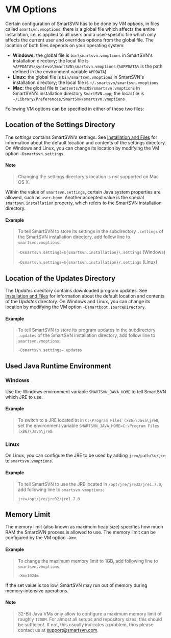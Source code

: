 # VM Options

Certain configuration of SmartSVN has to be done by *VM options*, in
files called `smartsvn.vmoptions`: there is a global file which affects
the entire installation, i.e. is applied to all users and a
user-specific file which only affects the current user and overrides
options from the global file. The location of both files depends on your
operating system:

-   **Windows:** the global file is `bin\smartsvn.vmoptions` in
    SmartSVN's installation directory; the local file is
    `%APPDATA%\syntevo\SmartSVN\smartsvn.vmoptions` (`%APPDATA%` is the
    path defined in the environment variable `APPDATA`)
-   **Linux:** the global file is `bin/smartsvn.vmoptions` in SmartSVN's
    installation directory; the local file is
    `~/.smartsvn/smartsvn.vmoptions`
-   **Mac:** the global file is `Contents/MacOS/smartsvn.vmoptions` in
    SmartSVN's installation directory `SmartSVN.app`; the local file is
    `~/Library/Preferences/SmartSVN/smartsvn.vmoptions`

Following VM options can be specified in either of these two files:

## Location of the Settings Directory

The *settings* contains SmartSVN's settings. See [Installation and Files](Installation-and-Files.md#InstallationandFiles-installation)
for information about the default location and contents of the settings
directory. On Windows and Linux, you can change its location by
modifying the VM option `-Dsmartsvn.settings`.


#### Note
>
>
>Changing the settings directory's location is *not* supported on Mac OS
>X.
>
>

Within the value of `smartsvn.settings`, certain Java system properties
are allowed, such as `user.home`. Another accepted value is the special
`smartsvn.installation` property, which refers to the SmartSVN
installation directory.



#### Example
>
>
>
>To tell SmartSVN to store its settings in the subdirectory `.settings`
>of the SmartSVN installation directory, add follow line to
>`smartsvn.vmoptions`:
>
>`-Dsmartsvn.settings=${smartsvn.installation}\.settings` (Windows)
>
>`-Dsmartsvn.settings=${smartsvn.installation}/.settings` (Linux)
>
>

## Location of the Updates Directory

The *Updates* directory contains downloaded program updates. See
[Installation and Files](Installation-and-Files.md#InstallationandFiles-installation)
for information about the default location and contents of the *Updates*
directory. On Windows and Linux, you can change its location by
modifying the VM option `-Dsmartboot.sourceDirectory`.



#### Example
>
>
>
>To tell SmartSVN to store its program updates in the subdirectory
>`.updates` of the SmartSVN installation directory, add follow line to
>`smartsvn.vmoptions`:
>
>`-Dsmartsvn.settings=.updates`
>
>

## Used Java Runtime Environment

### Windows

Use the Windows environment variable `SMARTSVN_JAVA_HOME` to tell
SmartSVN which JRE to use.



#### Example
>
>
>
>To switch to a JRE located at in `C:\Program Files (x86)\Java\jre8`, set
>the environment variable
>`SMARTSVN_JAVA_HOME=C:\Program Files (x86)\Java\jre8`.
>
>

### Linux

On Linux, you can configure the JRE to be used by adding
`jre=/path/to/jre` to `smartsvn.vmoptions`.



#### Example
>
>
>
>To tell SmartSVN to use the JRE located in `/opt/jre/jre32/jre1.7.0`,
>add following line to `smartsvn.vmoptions`:
>
>`jre=/opt/jre/jre32/jre1.7.0`
>
>

## Memory Limit

The memory limit (also known as maximum heap size) specifies how much
RAM the SmartSVN process is allowed to use. The memory limit can be
configured by the VM option `-Xmx`.



#### Example
>
>
>
>To change the maximum memory limit to 1GB, add following line to
>`smartsvn.vmoptions`:
>
>`-Xmx1024m`
>
>

If the set value is too low, SmartSVN may run out of memory during
memory-intensive operations.


#### Note
>
>
>32-Bit Java VMs only allow to configure a maximum memory limit of
>roughly `1200M`. For almost all setups and repository sizes, this should
>be sufficient. If not, this usually indicates a problem, thus please
>contact us at support@smartsvn.com.
>
>
